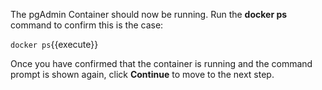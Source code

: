 The pgAdmin Container should now be running. Run the **docker ps** command to
confirm this is the case:

`docker ps`{{execute}}

Once you have confirmed that the container is running and the command prompt
is shown again, click **Continue** to move to the next step.
